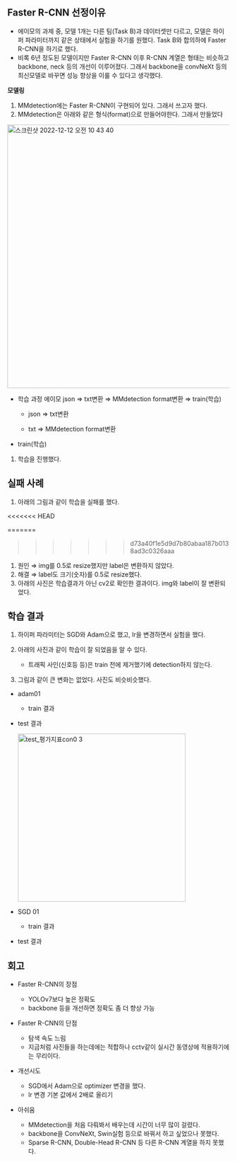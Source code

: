 ## Faster R-CNN 선정이유

- 에이모의 과제 중, 모델 1개는 다른 팀(Task B)과 데이터셋만 다르고, 모델은 하이퍼 파라미터까지 같은 상태에서 실험을 하기를 원했다. Task B와 합의하에 Faster R-CNN을 하기로 했다.
- 비록 6년 정도된 모델이지만 Faster R-CNN 이후 R-CNN 계열은 형태는 비슷하고 backbone, neck 등의 개선이 이루어졌다.  그래서  backbone을 convNeXt 등의 최신모델로 바꾸면 성능 향상을 이룰 수 있다고 생각했다.

**모델링** 

1. MMdetection에는 Faster R-CNN이 구현되어 있다. 그래서 쓰고자 했다.
2. MMdetection은 아래와 같은 형식(format)으로 만들어야한다. 그래서 만들었다


<img width="596" alt="스크린샷 2022-12-12 오전 10 43 40" src="https://user-images.githubusercontent.com/66895161/206948206-d4cecdec-cee0-4b61-8cb0-ddb7efc914f2.png">

    
    

- 학습 과정  에이모 json ⇒ txt변환 ⇒ MMdetection  format변환 ⇒ train(학습)
    - json ⇒ txt변환
    
    
    - txt ⇒ MMdetection  format변환
        
        

- train(학습)
    
    

1.  학습을 진행했다.

## 실패 사례

1. 아래의 그림과 같이 학습을 실패를 했다.
    
<<<<<<< HEAD

=======
>>>>>>> d73a40f1e5d9d7b80abaa187b0138ad3c0326aaa
    

1. 원인 ⇒ img를 0.5로 resize했지만 label은 변환하지 않았다.
2. 해결 ⇒ label도 크기(숫자)를 0.5로 resize했다.
3. 아래의 사진은 학습결과가 아닌 cv2로 확인한 결과이다. img와 label이 잘 변환되었다.


## **학습 결과**

1. 하이퍼 파라미터는 SGD와 Adam으로 했고, lr을 변경하면서 실험을 했다.
2. 아래의 사진과 같이 학습이 잘 되었음을 알 수 있다.
    - 트래픽 사인(신호등 등)은 train 전에 제거했기에 detection하지 않는다.
        
        

1.  그림과 같이 큰 변화는 없었다. 사진도 비슷비슷했다.
- adam01
    - train 결과
    

    

- test 결과
    
    <img width="380" alt="test_평가지표con0 3" src="https://user-images.githubusercontent.com/66895161/206948723-4d0d3bf5-40b9-4c05-ab73-ea62927bbb88.png">

    

- SGD 01
    - train 결과
        

        

- test 결과
    

    

## **회고**

- Faster R-CNN의 장점
    - YOLOv7보다 높은 정확도
    - backbone 등을 개선하면 정확도 좀 더 향상 가능
    
- Faster R-CNN의 단점
    - 탐색 속도 느림
    - 지금처럼 사진들을 하는데에는 적합하나 cctv같이 실시간 동영상에 적용하기에는 무리이다.
    
- 개선시도
    - SGD에서 Adam으로 optimizer 변경을 했다.
    - lr 변경 기본 값에서 2배로 올리기
- 아쉬움
    - MMdetection을 처음 다뤄봐서 배우는데 시간이 너무 많이 걸렸다.
    - backbone을 ConvNeXt, Swin실험 등으로 바꿔서 하고 싶었으나 못했다.
    - Sparse R-CNN, Double-Head R-CNN 등 다른 R-CNN 계열을 하지 못했다.
